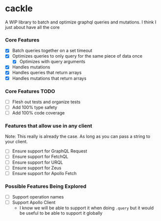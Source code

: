 # cackle

A WIP library to batch and optimize graphql queries and mutations. I think I just about have all the core

### Core Features

- [x] Batch queries together on a set timeout
- [x] Optimizes queries to only query for the same piece of data once
  - [x] Optimizes with query arguments
- [x] Handles mutations
- [x] Handles queries that return arrays
- [x] Handles mutations that return arrays

### Core Features TODO

- [ ] Flesh out tests and organize tests
- [ ] Add 100% type safety
- [ ] Add 100% code coverage

### Features that allow use in any client

Note: This really is already the case. As long as you can pass a string to your client.

- [ ] Ensure support for GraphQL Request
- [ ] Ensure support for FetchQL
- [ ] Ensure support for URQL
- [ ] Ensure support for Zeus
- [ ] Ensure support for Apollo Fetch

### Possible Features Being Explored

- [ ] Support operation names
- [ ] Support Apollo Client
  - I know we will be able to support it when doing `.query` but it would be useful to be able to support it globally
